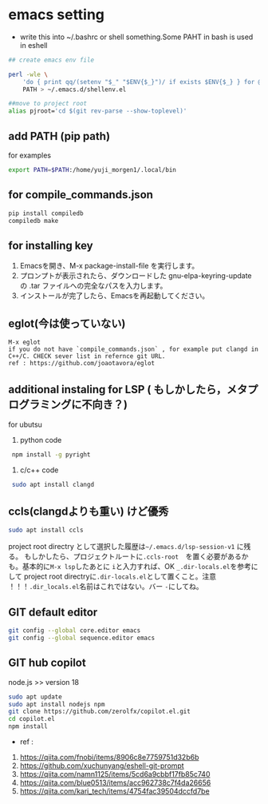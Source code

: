 # emacs setting
- write this into ~/.bashrc or shell something.Some PAHT in bash is used in eshell


```bash
## create emacs env file

perl -wle \
    'do { print qq/(setenv "$_" "$ENV{$_}")/ if exists $ENV{$_} } for @ARGV' \
    PATH > ~/.emacs.d/shellenv.el
```
```bash
##move to project root
alias pjroot='cd $(git rev-parse --show-toplevel)'
```

## add PATH (pip path)
for examples
```bash
export PATH=$PATH:/home/yuji_morgen1/.local/bin
```

## for compile_commands.json
```bash
pip install compiledb
compiledb make

```

## for installing key

1. Emacsを開き、M-x package-install-file を実行します。
1. プロンプトが表示されたら、ダウンロードした gnu-elpa-keyring-update の .tar ファイルへの完全なパスを入力します。
1. インストールが完了したら、Emacsを再起動してください。

## eglot(今は使っていない)

```
M-x eglot
if you do not have `compile_commands.json` , for example put clangd in C++/C. CHECK sever list in refernce git URL. 
ref : https://github.com/joaotavora/eglot
```      

## additional instaling for LSP ( もしかしたら，メタプログラミングに不向き？)

for ubutsu
 1. python code
```bash
 npm install -g pyright

```
 1. c/c++ code 
```bash
 sudo apt install clangd
```

## ccls(clangdよりも重い) けど優秀

```bash
sudo apt install ccls

```
project root directry として選択した履歴は`~/.emacs.d/lsp-session-v1` に残る。 もしかしたら、プロジェクトルートに`.ccls-root`　を置く必要があるかも。基本的に`M-x lsp`したあとに `i`と入力すれば、OK 
`_.dir-locals.el`を参考にして project root directryに`.dir-locals.el`として置くこと。注意 ！！！`.dir_locals.el`名前はこれではない。バー `-`にしてね。

## GIT default editor

```bash
git config --global core.editor emacs
git config --global sequence.editor emacs
```

## GIT hub copilot
node.js >> version 18
```bash
sudo apt update
sudo apt install nodejs npm
git clone https://github.com/zerolfx/copilot.el.git
cd copilot.el
npm install
```

- ref : 
1. https://qiita.com/fnobi/items/8906c8e7759751d32b6b
1. https://github.com/xuchunyang/eshell-git-prompt
1. https://qiita.com/namn1125/items/5cd6a9cbbf17fb85c740
1. https://qiita.com/blue0513/items/acc962738c7f4da26656
1. https://qiita.com/kari_tech/items/4754fac39504dccfd7be
